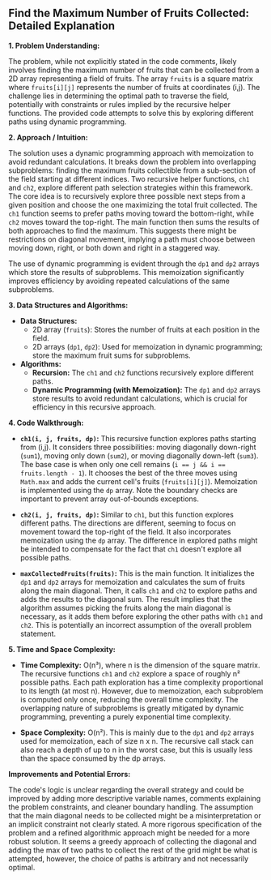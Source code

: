 ## Find the Maximum Number of Fruits Collected: Detailed Explanation

**1. Problem Understanding:**

The problem, while not explicitly stated in the code comments, likely involves finding the maximum number of fruits that can be collected from a 2D array representing a field of fruits.  The array `fruits` is a square matrix where `fruits[i][j]` represents the number of fruits at coordinates (i,j).  The challenge lies in determining the optimal path to traverse the field, potentially with constraints or rules implied by the recursive helper functions.  The provided code attempts to solve this by exploring different paths using dynamic programming.


**2. Approach / Intuition:**

The solution uses a dynamic programming approach with memoization to avoid redundant calculations.  It breaks down the problem into overlapping subproblems:  finding the maximum fruits collectible from a sub-section of the field starting at different indices. Two recursive helper functions, `ch1` and `ch2`, explore different path selection strategies within this framework.  The core idea is to recursively explore three possible next steps from a given position and choose the one maximizing the total fruit collected.  The `ch1` function seems to prefer paths moving toward the bottom-right, while `ch2` moves toward the top-right.  The main function then sums the results of both approaches to find the maximum. This suggests there might be restrictions on diagonal movement, implying a path must choose between moving down, right, or both down and right in a staggered way.

The use of dynamic programming is evident through the `dp1` and `dp2` arrays which store the results of subproblems. This memoization significantly improves efficiency by avoiding repeated calculations of the same subproblems.


**3. Data Structures and Algorithms:**

* **Data Structures:**
    * 2D array (`fruits`): Stores the number of fruits at each position in the field.
    * 2D arrays (`dp1`, `dp2`):  Used for memoization in dynamic programming; store the maximum fruit sums for subproblems.
* **Algorithms:**
    * **Recursion:** The `ch1` and `ch2` functions recursively explore different paths.
    * **Dynamic Programming (with Memoization):** The `dp1` and `dp2` arrays store results to avoid redundant calculations, which is crucial for efficiency in this recursive approach.


**4. Code Walkthrough:**

* **`ch1(i, j, fruits, dp)`:** This recursive function explores paths starting from (i,j).  It considers three possibilities: moving diagonally down-right (`sum1`), moving only down (`sum2`), or moving diagonally down-left (`sum3`). The base case is when only one cell remains (`i == j && i == fruits.length - 1`). It chooses the best of the three moves using `Math.max` and adds the current cell's fruits (`fruits[i][j]`). Memoization is implemented using the `dp` array. Note the boundary checks are important to prevent array out-of-bounds exceptions.

* **`ch2(i, j, fruits, dp)`:** Similar to `ch1`, but this function explores different paths. The directions are different, seeming to focus on movement toward the top-right of the field.  It also incorporates memoization using the `dp` array.  The difference in explored paths might be intended to compensate for the fact that `ch1` doesn't explore all possible paths.

* **`maxCollectedFruits(fruits)`:** This is the main function.  It initializes the `dp1` and `dp2` arrays for memoization and calculates the sum of fruits along the main diagonal. Then, it calls `ch1` and `ch2` to explore paths and adds the results to the diagonal sum.  The result implies that the algorithm assumes picking the fruits along the main diagonal is necessary, as it adds them before exploring the other paths with `ch1` and `ch2`.  This is potentially an incorrect assumption of the overall problem statement.


**5. Time and Space Complexity:**

* **Time Complexity:** O(n³), where n is the dimension of the square matrix.  The recursive functions `ch1` and `ch2` explore a space of roughly n² possible paths.  Each path exploration has a time complexity proportional to its length (at most n). However, due to memoization, each subproblem is computed only once, reducing the overall time complexity.  The overlapping nature of subproblems is greatly mitigated by dynamic programming, preventing a purely exponential time complexity.

* **Space Complexity:** O(n²). This is mainly due to the `dp1` and `dp2` arrays used for memoization, each of size n x n.  The recursive call stack can also reach a depth of up to n in the worst case, but this is usually less than the space consumed by the dp arrays.


**Improvements and Potential Errors:**

The code's logic is unclear regarding the overall strategy and could be improved by adding more descriptive variable names, comments explaining the problem constraints, and cleaner boundary handling.  The assumption that the main diagonal needs to be collected might be a misinterpretation or an implicit constraint not clearly stated.  A more rigorous specification of the problem and a refined algorithmic approach might be needed for a more robust solution.  It seems a greedy approach of collecting the diagonal and adding the max of two paths to collect the rest of the grid might be what is attempted, however, the choice of paths is arbitrary and not necessarily optimal.
